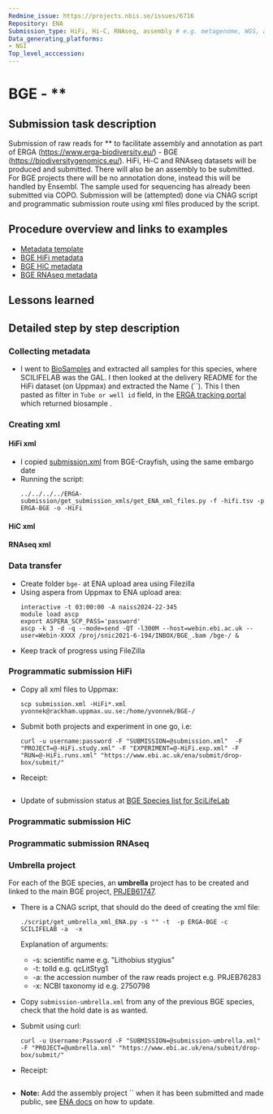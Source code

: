 ```yaml
---
Redmine_issue: https://projects.nbis.se/issues/6716
Repository: ENA
Submission_type: HiFi, Hi-C, RNAseq, assembly # e.g. metagenome, WGS, assembly, - IF RELEVANT
Data_generating_platforms:
- NGI
Top_level_acccession: 
---
```


# BGE - **

## Submission task description
Submission of raw reads for ** to facilitate assembly and annotation as part of ERGA (https://www.erga-biodiversity.eu/) - BGE (https://biodiversitygenomics.eu/). HiFi, Hi-C and RNAseq datasets will be produced and submitted. There will also be an assembly to be submitted. For BGE projects there will be no annotation done, instead this will be handled by Ensembl. The sample used for sequencing has already been submitted via COPO.
Submission will be (attempted) done via CNAG script and programmatic submission route using xml files produced by the script.

## Procedure overview and links to examples

* [Metadata template](./data/BGE--metadata.xlsx)
* [BGE HiFi metadata](./data/-hifi.tsv)
* [BGE HiC metadata](./data/-hic.tsv)
* [BGE RNAseq metadata](./data/-rnaseq.tsv)

## Lessons learned
<!-- What went well? What did not went so well? What would you have done differently? -->

## Detailed step by step description

### Collecting metadata
* I went to [BioSamples](https://www.ebi.ac.uk/biosamples/samples?text=) and extracted all samples for this species, where SCILIFELAB was the GAL. I then looked at the delivery README for the HiFi dataset (on Uppmax) and extracted the Name (``). This I then pasted as filter in `Tube or well id` field, in the [ERGA tracking portal](https://genomes.cnag.cat/erga-stream/samples/) which returned biosample [](https://www.ebi.ac.uk/biosamples/samples/).

### Creating xml
#### HiFi xml
* I copied [submission.xml](./data/submission.xml) from BGE-Crayfish, using the same embargo date
* Running the script:
    ```
    ../../../../ERGA-submission/get_submission_xmls/get_ENA_xml_files.py -f -hifi.tsv -p ERGA-BGE -o -HiFi
    ```
#### HiC xml

#### RNAseq xml

### Data transfer
* Create folder `bge-` at ENA upload area using Filezilla
* Using aspera from Uppmax to ENA upload area:
    ```
    interactive -t 03:00:00 -A naiss2024-22-345
    module load ascp
    export ASPERA_SCP_PASS='password'
    ascp -k 3 -d -q --mode=send -QT -l300M --host=webin.ebi.ac.uk --user=Webin-XXXX /proj/snic2021-6-194/INBOX/BGE_.bam /bge-/ &
    ```
* Keep track of progress using FileZilla

### Programmatic submission HiFi
* Copy all xml files to Uppmax:
    ```
    scp submission.xml -HiFi*.xml yvonnek@rackham.uppmax.uu.se:/home/yvonnek/BGE-/
    ```
* Submit both projects and experiment in one go, i.e:
    ```
    curl -u username:password -F "SUBMISSION=@submission.xml"  -F "PROJECT=@-HiFi.study.xml" -F "EXPERIMENT=@-HiFi.exp.xml" -F "RUN=@-HiFi.runs.xml" "https://www.ebi.ac.uk/ena/submit/drop-box/submit/"
    ```
* Receipt:
    ```
    
    ```
* Update of submission status at [BGE Species list for SciLifeLab](https://docs.google.com/spreadsheets/d/1mSuL_qGffscer7G1FaiEOdyR68igscJB0CjDNSCNsvg/)

### Programmatic submission HiC

### Programmatic submission RNAseq

### Umbrella project
For each of the BGE species, an **umbrella** project has to be created and linked to the main BGE project, [PRJEB61747](https://www.ebi.ac.uk/ena/browser/view/PRJEB61747).

* There is a CNAG script, that should do the deed of creating the xml file:
    ```
    ./script/get_umbrella_xml_ENA.py -s "" -t  -p ERGA-BGE -c SCILIFELAB -a  -x 
    ```
    Explanation of arguments:
    * -s: scientific name e.g. "Lithobius stygius"
    * -t: tolId e.g. qcLitStyg1
    * -a: the accession number of the raw reads project e.g. PRJEB76283
    * -x: NCBI taxonomy id e.g. 2750798

* Copy `submission-umbrella.xml` from any of the previous BGE species, check that the hold date is as wanted.
* Submit using curl:
    ```
    curl -u Username:Password -F "SUBMISSION=@submission-umbrella.xml" -F "PROJECT=@umbrella.xml" "https://www.ebi.ac.uk/ena/submit/drop-box/submit/"
    ```
* Receipt:
    ```
    
    ```
* **Note:** Add the assembly project `` when it has been submitted and made public, see [ENA docs](https://ena-docs.readthedocs.io/en/latest/faq/umbrella.html#adding-children-to-an-umbrella) on how to update.
